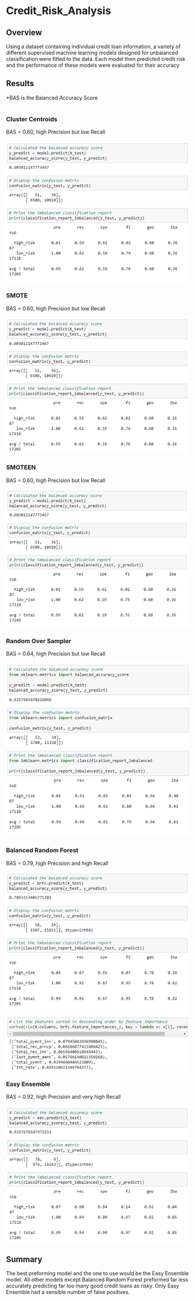 # Credit_Risk_Analysis

## Overview

Using a dataset containing individual credit loan information, a variety of different supervised machine learning models designed for unbalanced classification were fitted to the data. Each model then predicted credit risk and the performance of these models were evaluated for their accuracy  

## Results

*BAS is the Balanced Accuracy Score 
<br><br>

### Cluster Centroids<br>
BAS = 0.60, high Precision but low Recall

![](https://github.com/alexlieberman22/Credit_Risk_Analysis/blob/main/Images/Undersample.PNG)

### SMOTE<br>
BAS = 0.60, high Precision but low Recall

![](https://github.com/alexlieberman22/Credit_Risk_Analysis/blob/main/Images/SMOTE.PNG)

### SMOTEEN<br>
BAS = 0.60, high Precision but low Recall

![](https://github.com/alexlieberman22/Credit_Risk_Analysis/blob/main/Images/SMOTEEN.PNG)

### Random Over Sampler<br> 
BAS = 0.64, high Precision but low Recall

![](https://github.com/alexlieberman22/Credit_Risk_Analysis/blob/main/Images/Oversample.PNG)

### Balanced Random Forest<br>
BAS = 0.79, high Precision and high Recall

![](https://github.com/alexlieberman22/Credit_Risk_Analysis/blob/main/Images/Balanced_Random_Forest.PNG)

### Easy Ensemble<br>
BAS = 0.92, high Precision and very high Recall

![](https://github.com/alexlieberman22/Credit_Risk_Analysis/blob/main/Images/EasyEnsemble.PNG)

## Summary

The best preforming model and the one to use would be the Easy Ensemble model. All other models except Balanced Random Forest preformed far less accurately predicting far too many good credit loans as risky. Only Easy Ensemble had a sensible number of false positives.
